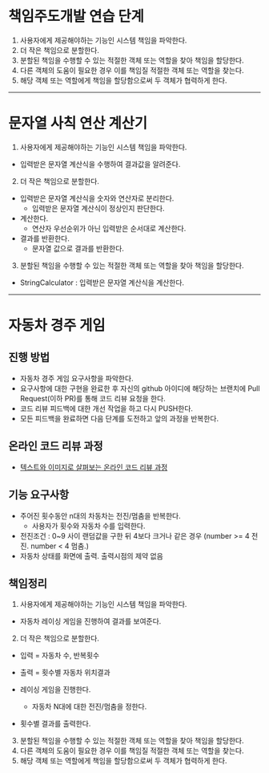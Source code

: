 # 책임주도개발 연습 단계
1. 사용자에게 제공해야하는 기능인 시스템 책임을 파악한다.
2. 더 작은 책임으로 분할한다.
3. 분할된 책임을 수행할 수 있는 적절한 객체 또는 역할을 찾아 책임을 할당한다.
4. 다른 객체의 도움이 필요한 경우 이를 책임질 적절한 객체 또는 역할을 찾는다.
5. 해당 객체 또는 역할에게 책임을 할당함으로써 두 객체가 협력하게 한다.
---
# 문자열 사칙 연산 계산기
1. 사용자에게 제공해야하는 기능인 시스템 책임을 파악한다.
- 입력받은 문자열 계산식을 수행하여 결과값을 알려준다.

2. 더 작은 책임으로 분할한다.
- 입력받은 문자열 계산식을 숫자와 연산자로 분리한다.
    - 입력받은 문자열 계산식이 정상인지 판단한다.
- 계산한다.
    - 연산자 우선순위가 아닌 입력받은 순서대로 계산한다.
- 결과를 반환한다.
    - 문자열 값으로 결과를 반환한다.

3. 분할된 책임을 수행할 수 있는 적절한 객체 또는 역할을 찾아 책임을 할당한다.
- StringCalculator : 입력받은 문자열 계산식을 계산한다.
 
---
# 자동차 경주 게임
## 진행 방법
* 자동차 경주 게임 요구사항을 파악한다.
* 요구사항에 대한 구현을 완료한 후 자신의 github 아이디에 해당하는 브랜치에 Pull Request(이하 PR)를 통해 코드 리뷰 요청을 한다.
* 코드 리뷰 피드백에 대한 개선 작업을 하고 다시 PUSH한다.
* 모든 피드백을 완료하면 다음 단계를 도전하고 앞의 과정을 반복한다.

## 온라인 코드 리뷰 과정
* [텍스트와 이미지로 살펴보는 온라인 코드 리뷰 과정](https://github.com/next-step/nextstep-docs/tree/master/codereview)

## 기능 요구사항
* 주어진 횟수동안 n대의 차동차는 전진/멈춤을 반복한다.
    * 사용자가 횟수와 자동차 수를 입력한다.
* 전진조건 : 0~9 사이 랜덤값을 구한 뒤 4보다 크거나 같은 경우 (number >= 4 전진.  number < 4 멈춤.)
* 자동차 상태를 화면에 출력. 출력시점의 제약 없음

## 책임정리
1. 사용자에게 제공해야하는 기능인 시스템 책임을 파악한다.
* 자동차 레이싱 게임을 진행하여 결과를 보여준다.

2. 더 작은 책임으로 분할한다.
* 입력 = 자동차 수, 반복횟수
* 출력 = 횟수별 자동차 위치결과

* 레이싱 게임을 진행한다.
    * 자동차 N대에 대한 전진/멈춤을 정한다.

* 횟수별 결과를 출력한다.

3. 분할된 책임을 수행할 수 있는 적절한 객체 또는 역할을 찾아 책임을 할당한다.
4. 다른 객체의 도움이 필요한 경우 이를 책임질 적절한 객체 또는 역할을 찾는다.
5. 해당 객체 또는 역할에게 책임을 할당함으로써 두 객체가 협력하게 한다.